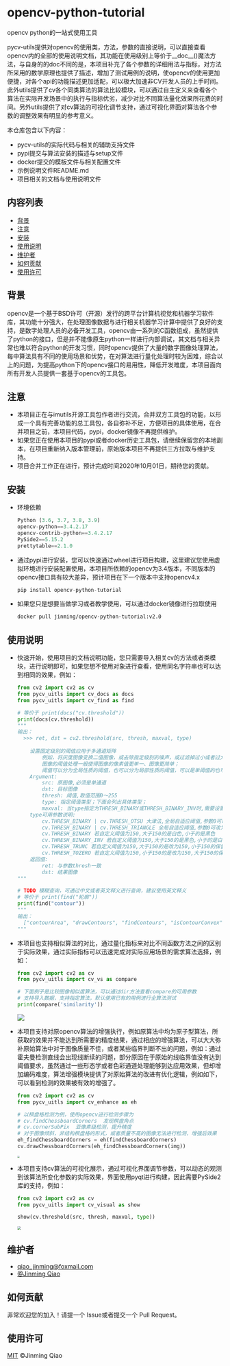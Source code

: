 # opencv-python-tutorial

opencv python的一站式使用工具

pycv-utils提供对opencv的使用类，方法，参数的直接说明，可以直接查看opencv内的全部的使用说明文档，其功能在使用级别上等价于\_\_doc\_\_()魔法方法，与自身的的doc不同的是，本项目补充了各个参数的详细用法与指标，对方法所采用的数学原理也提供了描述，增加了测试用例的说明，使opencv的使用更加便捷，对各个api的功能描述更加适配，可以极大加速非CV开发人员的上手时间。此外utils提供了cv各个同类算法的算法比较模块，可以通过自主定义来查看各个算法在实际开发场景中的执行与指标优劣，减少对比不同算法量化效果所花费的时间。另外utils提供了对cv算法的可视化调节支持，通过可视化界面对算法各个参数的调整效果有明显的参考意义。

本仓库包含以下内容：

- pycv-utils的实际代码与相关的辅助支持文件
- pypi提交与算法安装的描述与setup文件
- docker提交的模板文件与相关配置文件
- 示例说明文件README.md
- 项目相关的文档与使用说明文件



## 内容列表

- [背景](#背景)
- [注意](#注意)
- [安装](#安装)
- [使用说明](#使用说明)
- [维护者](#维护者)
- [如何贡献](#如何贡献)
- [使用许可](#使用许可)



## 背景

opencv是一个基于BSD许可（开源）发行的跨平台计算机视觉和机器学习软件库，其功能十分强大，在处理图像数据与进行相关机器学习计算中提供了良好的支持，是数字处理人员的必备开发工具，opencv由一系列的C函数组成，虽然提供了python的接口，但是并不能像原生python一样进行内部调试，其文档与相关异常也难以符合python的开发习惯，同时opencv提供了大量的数字图像处理算法，每中算法具有不同的使用场景和优势，在对算法进行量化处理时较为困难，综合以上的问题，为提高python下的opencv接口的易用性，降低开发难度，本项目面向所有开发人员提供一套基于opencv的工具包。



## 注意

- 本项目正在与imutils开源工具包作者进行交流，合并双方工具包的功能，以形成一个具有完善功能的总工具包，各自弥补不足，方便项目的具体使用，在合并项目之前，本项目代码，pypi，docker镜像不再提供维护。
- 如果您正在使用本项目的pypi或者docker历史工具包，请继续保留您的本地副本，在项目重新纳入版本管理前，原始版本项目不再提供三方拉取与维护支持。
- 项目合并工作正在进行，预计完成时间2020年10月01日，期待您的贡献。



## 安装

- 环境依赖

  ```python
  Python (3.6, 3.7, 3.8, 3.9)
  opencv-python==3.4.2.17
  opencv-contrib-python==3.4.2.17
  PySide2==5.15.2
  prettytable==2.1.0
  ```

- 通过pypi进行安装，您可以快速通过wheel进行项目构建，这里建议您使用虚拟环境进行安装配置使用，本项目所依赖的opencv为3.4版本，不同版本的opencv接口具有较大差异，预计项目在下一个版本中支持opencv4.x

  ```python
  pip install opencv-python-tutorial
  ```

- 如果您只是想要当做学习或者教学使用，可以通过docker镜像进行拉取使用

  ```dockerfile
  docker pull jinming/opencv-python-tutorial:v2.0
  ```

  

## 使用说明

- 快速开始，使用项目的文档说明功能，您只需要导入相关cv的方法或者类模块，进行说明即可，如果您想不使用对象进行查看，使用同名字符串也可以达到相同的效果，例如：

  ```python
  from cv2 import cv2 as cv
  from pycv_uitls import cv_docs as docs
  from pycv_uitls import cv_find as find
  
  # 等价于 print(docs("cv.threshold"))
  print(docs(cv.threshold))
  """
  输出：
  	>>> ret, dst = cv2.threshold(src, thresh, maxval, type)
  	
      设置固定级别的阈值应用于多通道矩阵
          例如，将灰度图像变换二值图像，或去除指定级别的噪声，或过滤掉过小或者过大的像素点；
          图像的阈值处理一般使得图像的像素值更单一、图像更简单；
          阈值可以分为全局性质的阈值，也可以分为局部性质的阈值，可以是单阈值的也可以是多阈值的。
      Argument:
          src: 原图像,必须是单通道
          dst: 目标图像
          thresh: 阈值,取值范围0～255
          type: 指定阈值类型；下面会列出具体类型；
          maxval: 当type指定为THRESH_BINARY或THRESH_BINARY_INV时,需要设置该值,取值范围0～255；
      type可用参数说明:
          cv.THRESH_BINARY | cv.THRESH_OTSU 大津法,全局自适应阈值,参数0可改为任意数字但不起作用
          cv.THRESH_BINARY | cv.THRESH_TRIANGLE 全局自适应阈值,参数0可改为任意数字但不起作用，适用于单个波峰
          cv.THRESH_BINARY 若自定义阈值为150,大于150的是白色,小于的是黑色
          cv.THRESH_BINARY_INV 若自定义阈值为150,大于150的是黑色,小于的是白色
          cv.THRESH_TRUNC 若自定义阈值为150,大于150的是改为150,小于150的保留
          cv.THRESH_TOZERO 若自定义阈值为150,小于150的是改为150,大于150的保留
      返回值: 
          ret: 与参数thresh一致
          dst: 结果图像
  """
  
  # TODO 模糊查询，可通过中文或者英文释义进行查询，建议使用英文释义
  # 等价于 print(find("轮廓"))
  print(find("contour"))
  """
  输出：
  	["contourArea", "drawContours", "findContours", "isContourConvex"]
  """
  ```

- 本项目也支持相似算法的对比，通过量化指标来对比不同函数方法之间的区别于实际效果，通过实际指标可以迅速完成对实际应用场景的需求算法选择，例如：

  ```python
  from cv2 import cv2 as cv
  from pycv_uitls import cv_vs as compare
  
  # 下面例子是比较图像相似度算法，可以通过dir方法查看compare的可用参数
  # 支持导入数据，支持指定算法，默认使用已有的用例进行全算法测试
  print(compare('similarity'))
  ```

  ![](.\pics\compare.jpg)

- 本项目支持对原opencv算法的增强执行，例如原算法中均为原子型算法，所获取的效果并不能达到所需要的精度结果，通过相应的增强算法，可以大大弥补原始算法中对于图像质量不佳，或者某些临界判断不出的问题，例如：通过霍夫曼检测直线会出现线断续的问题，部分原因在于原始的线临界值没有达到阈值要求，虽然通过一些形态学或者色彩通道处理能够到达应用效果，但却增加编码难度，算法增强模块提供了对原始算法的改进有优化逻辑，例如如下，可以看到检测的效果被有效的增强了。

  ```python
  from cv2 import cv2 as cv
  from pycv_uitls import cv_enhance as eh
  
  # 以棋盘格检测为例，使用opencv进行检测步骤为
  # cv.findChessboardCorners  发现棋盘角点
  # cv.cornerSubPix  亚像素级检测，提升精度
  # 对于图像倾斜，非结构棋盘格的形式，或者质量不高的图像无法进行检测，增强后效果
  eh_findChessboardCorners = eh(findChessboardCorners)
  cv.drawChessboardCorners(eh_findChessboardCorners(img))
  ```

  <img src=".\pics\eh.jpg" style="zoom:30%;" />

- 本项目支持cv算法的可视化展示，通过可视化界面调节参数，可以动态的观测到该算法所变化参数的实际效果，界面使用pyqt进行构建，因此需要PySide2库的支持，例如：

  ```python
  from cv2 import cv2 as cv
  from pycv_uitls import cv_visual as show
  
  show(cv.threshold(src, thresh, maxval, type))
  ```

  <img src=".\pics\show.jpg" style="zoom:50%;" />



## 维护者

- qiao_jinming@foxmail.com
- [@Jinming Qiao](https://github.com/QiaoJinming)



## 如何贡献

非常欢迎您的加入！请提一个 Issue或者提交一个 Pull Request。



## 使用许可

[MIT](LICENSE) ©Jinming Qiao

